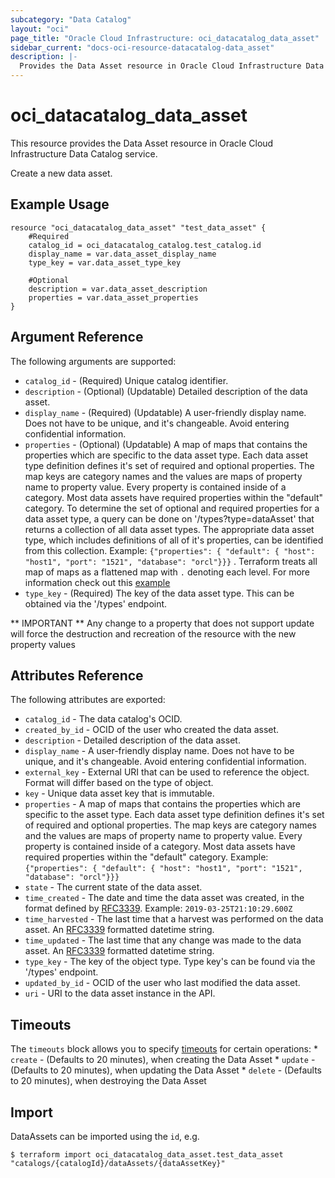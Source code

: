 ```yaml
---
subcategory: "Data Catalog"
layout: "oci"
page_title: "Oracle Cloud Infrastructure: oci_datacatalog_data_asset"
sidebar_current: "docs-oci-resource-datacatalog-data_asset"
description: |-
  Provides the Data Asset resource in Oracle Cloud Infrastructure Data Catalog service
---
```


# oci_datacatalog_data_asset
This resource provides the Data Asset resource in Oracle Cloud Infrastructure Data Catalog service.

Create a new data asset.

## Example Usage

```hcl
resource "oci_datacatalog_data_asset" "test_data_asset" {
	#Required
	catalog_id = oci_datacatalog_catalog.test_catalog.id
	display_name = var.data_asset_display_name
	type_key = var.data_asset_type_key

	#Optional
	description = var.data_asset_description
	properties = var.data_asset_properties
}
```

## Argument Reference

The following arguments are supported:

* `catalog_id` - (Required) Unique catalog identifier.
* `description` - (Optional) (Updatable) Detailed description of the data asset.
* `display_name` - (Required) (Updatable) A user-friendly display name. Does not have to be unique, and it's changeable. Avoid entering confidential information. 
* `properties` - (Optional) (Updatable) A map of maps that contains the properties which are specific to the data asset type. Each data asset type definition defines it's set of required and optional properties. The map keys are category names and the values are maps of property name to property value. Every property is contained inside of a category. Most data assets have required properties within the "default" category. To determine the set of optional and required properties for a data asset type, a query can be done on '/types?type=dataAsset' that returns a collection of all data asset types. The appropriate data asset type, which includes definitions of all of it's properties, can be identified from this collection. Example: `{"properties": { "default": { "host": "host1", "port": "1521", "database": "orcl"}}}` . Terraform treats all map of maps as a flattened map with `.` denoting each level. For more information check out this [example](https://github.com/terraform-providers/terraform-provider-oci/blob/master/examples/datacatalog/main.tf)
* `type_key` - (Required) The key of the data asset type. This can be obtained via the '/types' endpoint.


** IMPORTANT **
Any change to a property that does not support update will force the destruction and recreation of the resource with the new property values

## Attributes Reference

The following attributes are exported:

* `catalog_id` - The data catalog's OCID.
* `created_by_id` - OCID of the user who created the data asset.
* `description` - Detailed description of the data asset.
* `display_name` - A user-friendly display name. Does not have to be unique, and it's changeable. Avoid entering confidential information. 
* `external_key` - External URI that can be used to reference the object. Format will differ based on the type of object. 
* `key` - Unique data asset key that is immutable.
* `properties` - A map of maps that contains the properties which are specific to the asset type. Each data asset type definition defines it's set of required and optional properties. The map keys are category names and the values are maps of property name to property value. Every property is contained inside of a category. Most data assets have required properties within the "default" category. Example: `{"properties": { "default": { "host": "host1", "port": "1521", "database": "orcl"}}}` 
* `state` - The current state of the data asset.
* `time_created` - The date and time the data asset was created, in the format defined by [RFC3339](https://tools.ietf.org/html/rfc3339). Example: `2019-03-25T21:10:29.600Z` 
* `time_harvested` - The last time that a harvest was performed on the data asset. An [RFC3339](https://tools.ietf.org/html/rfc3339) formatted datetime string. 
* `time_updated` - The last time that any change was made to the data asset. An [RFC3339](https://tools.ietf.org/html/rfc3339) formatted datetime string. 
* `type_key` - The key of the object type. Type key's can be found via the '/types' endpoint.
* `updated_by_id` - OCID of the user who last modified the data asset.
* `uri` - URI to the data asset instance in the API.

## Timeouts

The `timeouts` block allows you to specify [timeouts](https://registry.terraform.io/providers/hashicorp/oci/latest/docs/guides/changing_timeouts) for certain operations:
	* `create` - (Defaults to 20 minutes), when creating the Data Asset
	* `update` - (Defaults to 20 minutes), when updating the Data Asset
	* `delete` - (Defaults to 20 minutes), when destroying the Data Asset


## Import

DataAssets can be imported using the `id`, e.g.

```
$ terraform import oci_datacatalog_data_asset.test_data_asset "catalogs/{catalogId}/dataAssets/{dataAssetKey}" 
```

